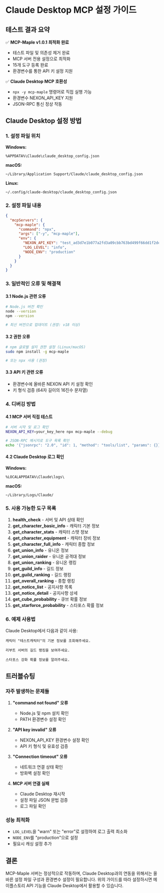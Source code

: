 # Claude Desktop MCP 설정 가이드

## 테스트 결과 요약

✅ **MCP-Maple v1.0.1 최적화 완료**
- 테스트 파일 및 의존성 제거 완료
- MCP 서버 전용 설정으로 최적화
- 15개 도구 등록 완료
- 환경변수를 통한 API 키 설정 지원

✅ **Claude Desktop MCP 호환성**
- `npx -y mcp-maple` 명령어로 직접 실행 가능
- 환경변수 NEXON_API_KEY 지원
- JSON-RPC 통신 정상 작동

## Claude Desktop 설정 방법

### 1. 설정 파일 위치

**Windows:**
```
%APPDATA%\Claude\claude_desktop_config.json
```

**macOS:**
```
~/Library/Application Support/Claude/claude_desktop_config.json
```

**Linux:**
```
~/.config/claude-desktop/claude_desktop_config.json
```

### 2. 설정 파일 내용

```json
{
  "mcpServers": {
    "mcp-maple": {
      "command": "npx",
      "args": ["-y", "mcp-maple"],
      "env": {
        "NEXON_API_KEY": "test_ad3d7e1b077a2fd3a09cbb763bd499f66dd1f2de543c377a874e24ec31024e46efe8d04e6d233bd35cf2fabdeb93fb0d",
        "LOG_LEVEL": "info",
        "NODE_ENV": "production"
      }
    }
  }
}
```

### 3. 일반적인 오류 및 해결책

#### 3.1 Node.js 관련 오류
```bash
# Node.js 버전 확인
node --version
npm --version

# 최신 버전으로 업데이트 (권장: v18 이상)
```

#### 3.2 권한 오류
```bash
# npm 글로벌 설치 권한 설정 (Linux/macOS)
sudo npm install -g mcp-maple

# 또는 npx 사용 (권장)
```

#### 3.3 API 키 관련 오류
- 환경변수에 올바른 NEXON API 키 설정 확인
- 키 형식 검증 (64자 길이의 16진수 문자열)

### 4. 디버깅 방법

#### 4.1 MCP 서버 직접 테스트
```bash
# 서버 시작 및 로그 확인
NEXON_API_KEY=your_key_here npx mcp-maple --debug

# JSON-RPC 메시지로 도구 목록 확인
echo '{"jsonrpc": "2.0", "id": 1, "method": "tools/list", "params": {}}' | NEXON_API_KEY=your_key_here npx mcp-maple
```

#### 4.2 Claude Desktop 로그 확인
**Windows:**
```
%LOCALAPPDATA%\Claude\logs\
```

**macOS:**
```
~/Library/Logs/Claude/
```

### 5. 사용 가능한 도구 목록

1. **health_check** - 서버 및 API 상태 확인
2. **get_character_basic_info** - 캐릭터 기본 정보
3. **get_character_stats** - 캐릭터 스탯 정보
4. **get_character_equipment** - 캐릭터 장비 정보
5. **get_character_full_info** - 캐릭터 종합 정보
6. **get_union_info** - 유니온 정보
7. **get_union_raider** - 유니온 공격대 정보
8. **get_union_ranking** - 유니온 랭킹
9. **get_guild_info** - 길드 정보
10. **get_guild_ranking** - 길드 랭킹
11. **get_overall_ranking** - 종합 랭킹
12. **get_notice_list** - 공지사항 목록
13. **get_notice_detail** - 공지사항 상세
14. **get_cube_probability** - 큐브 확률 정보
15. **get_starforce_probability** - 스타포스 확률 정보

### 6. 예제 사용법

Claude Desktop에서 다음과 같이 사용:

```
캐릭터 "테스트캐릭터"의 기본 정보를 조회해주세요.
```

```
리부트 서버의 길드 랭킹을 보여주세요.
```

```
스타포스 강화 확률 정보를 알려주세요.
```

## 트러블슈팅

### 자주 발생하는 문제들

1. **"command not found" 오류**
   - Node.js 및 npm 설치 확인
   - PATH 환경변수 설정 확인

2. **"API key invalid" 오류**
   - NEXON_API_KEY 환경변수 설정 확인
   - API 키 형식 및 유효성 검증

3. **"Connection timeout" 오류**
   - 네트워크 연결 상태 확인
   - 방화벽 설정 확인

4. **MCP 서버 연결 실패**
   - Claude Desktop 재시작
   - 설정 파일 JSON 문법 검증
   - 로그 파일 확인

### 성능 최적화

- `LOG_LEVEL`을 "warn" 또는 "error"로 설정하여 로그 출력 최소화
- `NODE_ENV`를 "production"으로 설정
- 필요시 캐싱 설정 추가

## 결론

MCP-Maple 서버는 정상적으로 작동하며, Claude Desktop과의 연동을 위해서는 올바른 설정 파일 구성과 환경변수 설정이 필요합니다. 위의 가이드를 따라 설정하시면 메이플스토리 API 기능을 Claude Desktop에서 활용할 수 있습니다.